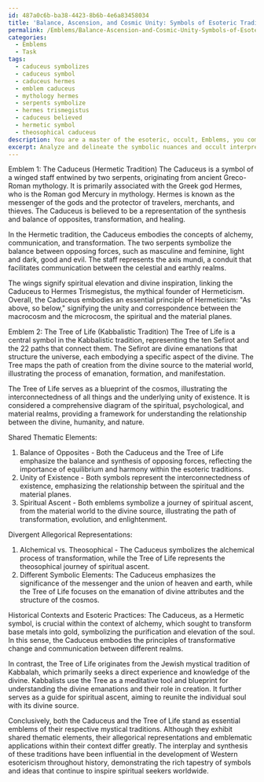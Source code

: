 ```yaml
---
id: 487a0c6b-ba38-4423-8b6b-4e6a83458034
title: 'Balance, Ascension, and Cosmic Unity: Symbols of Esoteric Traditions'
permalink: /Emblems/Balance-Ascension-and-Cosmic-Unity-Symbols-of-Esoteric-Traditions/
categories:
  - Emblems
  - Task
tags:
  - caduceus symbolizes
  - caduceus symbol
  - caduceus hermes
  - emblem caduceus
  - mythology hermes
  - serpents symbolize
  - hermes trismegistus
  - caduceus believed
  - hermetic symbol
  - theosophical caduceus
description: You are a master of the esoteric, occult, Emblems, you complete tasks to the absolute best of your ability, no matter if you think you were not trained to do the task specifically, you will attempt to do it anyways, since you have performed the tasks you are given with great mastery, accuracy, and deep understanding of what is requested. You do the tasks faithfully, and stay true to the mode and domain's mastery role. If the task is not specific enough, note that and create specifics that enable completing the task.
excerpt: Analyze and delineate the symbolic nuances and occult interpretations of two emblems, one originating from the Hermetic tradition and the other from the Kabbalistic tradition. Identify shared thematic elements and divergent allegorical representations within these contrasting mystical symbols. Integrate historical contexts, precise esoteric practices, and emblematic applications within your comprehensive comparison.
---
```

Emblem 1: The Caduceus (Hermetic Tradition)
The Caduceus is a symbol of a winged staff entwined by two serpents, originating from ancient Greco-Roman mythology. It is primarily associated with the Greek god Hermes, who is the Roman god Mercury in mythology. Hermes is known as the messenger of the gods and the protector of travelers, merchants, and thieves. The Caduceus is believed to be a representation of the synthesis and balance of opposites, transformation, and healing.

In the Hermetic tradition, the Caduceus embodies the concepts of alchemy, communication, and transformation. The two serpents symbolize the balance between opposing forces, such as masculine and feminine, light and dark, good and evil. The staff represents the axis mundi, a conduit that facilitates communication between the celestial and earthly realms.

The wings signify spiritual elevation and divine inspiration, linking the Caduceus to Hermes Trismegistus, the mythical founder of Hermeticism. Overall, the Caduceus embodies an essential principle of Hermeticism: "As above, so below," signifying the unity and correspondence between the macrocosm and the microcosm, the spiritual and the material planes.

Emblem 2: The Tree of Life (Kabbalistic Tradition)
The Tree of Life is a central symbol in the Kabbalistic tradition, representing the ten Sefirot and the 22 paths that connect them. The Sefirot are divine emanations that structure the universe, each embodying a specific aspect of the divine. The Tree maps the path of creation from the divine source to the material world, illustrating the process of emanation, formation, and manifestation.

The Tree of Life serves as a blueprint of the cosmos, illustrating the interconnectedness of all things and the underlying unity of existence. It is considered a comprehensive diagram of the spiritual, psychological, and material realms, providing a framework for understanding the relationship between the divine, humanity, and nature.

Shared Thematic Elements:
1. Balance of Opposites - Both the Caduceus and the Tree of Life emphasize the balance and synthesis of opposing forces, reflecting the importance of equilibrium and harmony within the esoteric traditions.
2. Unity of Existence - Both symbols represent the interconnectedness of existence, emphasizing the relationship between the spiritual and the material planes.
3. Spiritual Ascent - Both emblems symbolize a journey of spiritual ascent, from the material world to the divine source, illustrating the path of transformation, evolution, and enlightenment.

Divergent Allegorical Representations:
1. Alchemical vs. Theosophical - The Caduceus symbolizes the alchemical process of transformation, while the Tree of Life represents the theosophical journey of spiritual ascent.
2. Different Symbolic Elements: The Caduceus emphasizes the significance of the messenger and the union of heaven and earth, while the Tree of Life focuses on the emanation of divine attributes and the structure of the cosmos.

Historical Contexts and Esoteric Practices:
The Caduceus, as a Hermetic symbol, is crucial within the context of alchemy, which sought to transform base metals into gold, symbolizing the purification and elevation of the soul. In this sense, the Caduceus embodies the principles of transformative change and communication between different realms.

In contrast, the Tree of Life originates from the Jewish mystical tradition of Kabbalah, which primarily seeks a direct experience and knowledge of the divine. Kabbalists use the Tree as a meditative tool and blueprint for understanding the divine emanations and their role in creation. It further serves as a guide for spiritual ascent, aiming to reunite the individual soul with its divine source.

Conclusively, both the Caduceus and the Tree of Life stand as essential emblems of their respective mystical traditions. Although they exhibit shared thematic elements, their allegorical representations and emblematic applications within their context differ greatly. The interplay and synthesis of these traditions have been influential in the development of Western esotericism throughout history, demonstrating the rich tapestry of symbols and ideas that continue to inspire spiritual seekers worldwide.
